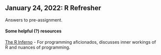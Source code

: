 ## January 24, 2022: R Refresher

Answers to pre-assignment. 

#### Some helpful (?) resources

[The R Inferno](https://www.burns-stat.com/pages/Tutor/R_inferno.pdf) - For programming aficionados, discusses inner workings of R and nuances of programming.
